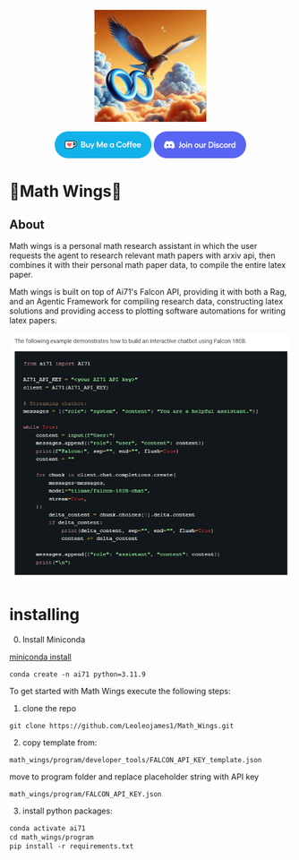 <p align="center">
  <img src="docs/icons/math_wings.png" alt="math_wings_logo" width="200"/>
</p>
<p align="center">
  <a href="https://ko-fi.com/theborch"><img src="docs/icons/buy me a coffee button.png" height="48"></a>
  <a href="https://discord.gg/dAzSYcnpdF"><img src="docs/icons/Discord button.png" height="48"></a>
</p>

# 🦅Math Wings🦅

## About
Math wings is a personal math research assistant in which the user requests the agent to research relevant math papers with arxiv api, then combines it with their personal math paper data, to compile the entire latex paper.

Math wings is built on top of Ai71's Falcon API, providing it with both a Rag, and an Agentic Framework for compiling research data, constructing latex solutions and providing access to plotting software automations for writing latex papers.

<p align="center">
  <img src="docs/icons/falcon_api_example.png" alt="falcon_ex" width="700"/>
</p>

# installing
0. Install Miniconda
   
[miniconda install](https://docs.anaconda.com/miniconda/)

```
conda create -n ai71 python=3.11.9
```

To get started with Math Wings execute the following steps:

1. clone the repo
```
git clone https://github.com/Leoleojames1/Math_Wings.git
```

2. copy template from:
```
math_wings/program/developer_tools/FALCON_API_KEY_template.json
```

move to program folder and replace placeholder string with API key
```
math_wings/program/FALCON_API_KEY.json
```

3. install python packages:
```
conda activate ai71
cd math_wings/program
pip install -r requirements.txt
``` 
